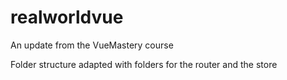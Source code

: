 # realworldvue
An update from the VueMastery course

Folder structure adapted with folders for the router and the store
 